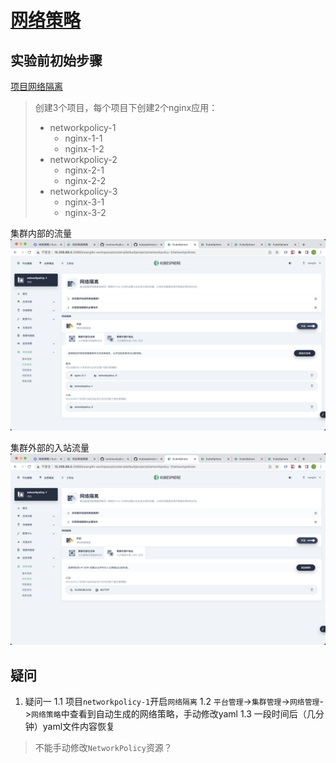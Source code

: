 # [网络策略](https://v3-1.docs.kubesphere.io/zh/docs/pluggable-components/network-policy/)

## 实验前初始步骤

[项目网络隔离](https://v3-1.docs.kubesphere.io/zh/docs/project-administration/project-network-isolation/)

> 创建3个项目，每个项目下创建2个nginx应用：
> - networkpolicy-1
>   - nginx-1-1
>   - nginx-1-2
> - networkpolicy-2
>   - nginx-2-1
>   - nginx-2-2
> - networkpolicy-3
>   - nginx-3-1
>   - nginx-3-2

集群内部的流量
![集群内部的流量](images/network-policy-cluster-in.png)

集群外部的入站流量
![集群外部的入站流量](images/network-policy-cluster-out.png)

## 疑问

1. 疑问一
1.1 项目`networkpolicy-1`开启`网络隔离`
1.2 `平台管理`->`集群管理`->`网络管理`->`网络策略`中查看到自动生成的网络策略，手动修改yaml
1.3 一段时间后（几分钟）yaml文件内容恢复

> 不能手动修改`NetworkPolicy`资源？
